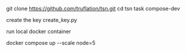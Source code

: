 git clone https://github.com/truflation/tsn.git
cd tsn
task compose-dev

create the key
create_key.py

run local docker container

docker compose up --scale node=5
